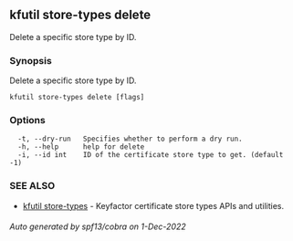 ## kfutil store-types delete

Delete a specific store type by ID.

### Synopsis

Delete a specific store type by ID.

```
kfutil store-types delete [flags]
```

### Options

```
  -t, --dry-run   Specifies whether to perform a dry run.
  -h, --help      help for delete
  -i, --id int    ID of the certificate store type to get. (default -1)
```

### SEE ALSO

* [kfutil store-types](kfutil_store-types.md)	 - Keyfactor certificate store types APIs and utilities.

###### Auto generated by spf13/cobra on 1-Dec-2022
